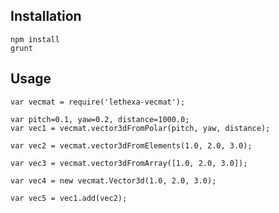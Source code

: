 Installation
------------

	npm install
	grunt

Usage
-----

	var vecmat = require('lethexa-vecmat');

	var pitch=0.1, yaw=0.2, distance=1000.0;
	var vec1 = vecmat.vector3dFromPolar(pitch, yaw, distance);

	var vec2 = vecmat.vector3dFromElements(1.0, 2.0, 3.0);

	var vec3 = vecmat.vector3dFromArray([1.0, 2.0, 3.0]);

	var vec4 = new vecmat.Vector3d(1.0, 2.0, 3.0);

	var vec5 = vec1.add(vec2);
